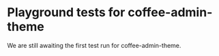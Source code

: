 # Playground tests for coffee-admin-theme
We are still awaiting the first test run for coffee-admin-theme.
